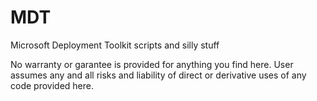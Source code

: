 # MDT
Microsoft Deployment Toolkit scripts and silly stuff

No warranty or garantee is provided for anything you find here.  User assumes any and all risks and liability of direct or derivative uses of any code provided here.
